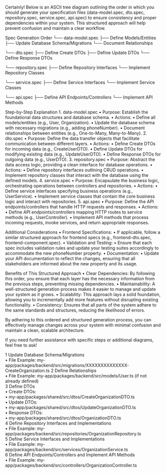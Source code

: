 Certainly! Below is an ASCII tree diagram outlining the order in which you should generate your specification files (data-model.spec, dto.spec, repository.spec, service.spec, api.spec) to ensure consistency and proper dependencies within your system. This structured approach will help prevent confusion and maintain a clear workflow.

Spec Generation Order
└── data-model.spec
    ├── Define Models/Entities
    ├── Update Database Schema/Migrations
    └── Document Relationships

└── dto.spec
    ├── Define Create DTOs
    ├── Define Update DTOs
    └── Define Response DTOs

└── repository.spec
    ├── Define Repository Interfaces
    └── Implement Repository Classes

└── service.spec
    ├── Define Service Interfaces
    └── Implement Service Classes

└── api.spec
    ├── Define API Endpoints/Controllers
    └── Implement API Methods

Step-by-Step Explanation
	1.	data-model.spec
	•	Purpose: Establish the foundational data structures and database schema.
	•	Actions:
	•	Define all models/entities (e.g., User, Organization).
	•	Update the database schema with necessary migrations (e.g., adding phoneNumber).
	•	Document relationships between entities (e.g., One-to-Many, Many-to-Many).
	2.	dto.spec
	•	Purpose: Define the data transfer objects that facilitate communication between different layers.
	•	Actions:
	•	Define Create DTOs for incoming data (e.g., CreateUserDTO).
	•	Define Update DTOs for modifying existing data (e.g., UpdateUserDTO).
	•	Define Response DTOs for outgoing data (e.g., UserDTO).
	3.	repository.spec
	•	Purpose: Abstract the data access logic, providing a clean interface for database operations.
	•	Actions:
	•	Define repository interfaces outlining CRUD operations.
	•	Implement repository classes that interact with the database using the defined models.
	4.	service.spec
	•	Purpose: Encapsulate the business logic, orchestrating operations between controllers and repositories.
	•	Actions:
	•	Define service interfaces specifying business operations (e.g., UserService).
	•	Implement service classes that contain the core business logic and interact with repositories.
	5.	api.spec
	•	Purpose: Define the API endpoints/controllers that handle HTTP requests and responses.
	•	Actions:
	•	Define API endpoints/controllers mapping HTTP routes to service methods (e.g., UserController).
	•	Implement API methods that process incoming requests, invoke services, and return appropriate responses.

Additional Considerations
	•	Frontend Specifications:
	•	If applicable, follow a similar structured approach for frontend specs (e.g., frontend-dto.spec, frontend-component.spec).
	•	Validation and Testing:
	•	Ensure that each spec includes validation rules and update your testing suites accordingly to accommodate the new phoneNumber property.
	•	Documentation:
	•	Update your API documentation to reflect the changes, ensuring that all stakeholders are informed about the new property and its usage.

Benefits of This Structured Approach
	•	Clear Dependencies: By following this order, you ensure that each layer has the necessary information from the previous steps, preventing missing dependencies.
	•	Maintainability: A well-structured generation process makes it easier to manage and update your system as it grows.
	•	Scalability: This approach lays a solid foundation, allowing you to incrementally add more features without disrupting existing functionality.
	•	Consistency: Ensures that all parts of the system adhere to the same standards and structures, reducing the likelihood of errors.

By adhering to this ordered and structured generation process, you can effectively manage changes across your system with minimal confusion and maintain a clean, scalable architecture.

If you need further assistance with specific steps or additional diagrams, feel free to ask!

1 Update Database Schema/Migrations                                                            
    • File Example: my-app/packages/backend/src/migrations/XXXXXXXXXXXXXX-CreateOrganization.ts 
 2 Define Relationships                                                                         
    • File Example: my-app/packages/backend/src/models/User.ts (if not already defined)         
 3 Define DTOs                                                                                  
    • Create DTOs:                                                                              
       • my-app/packages/shared/src/dtos/CreateOrganizationDTO.ts                               
    • Update DTOs:                                                                              
       • my-app/packages/shared/src/dtos/UpdateOrganizationDTO.ts                               
    • Response DTOs:                                                                            
       • my-app/packages/shared/src/dtos/OrganizationDTO.ts                                     
 4 Define Repository Interfaces and Implementations                                             
    • File Example: my-app/packages/backend/src/repositories/OrganizationRepository.ts          
 5 Define Service Interfaces and Implementations                                                
    • File Example: my-app/packages/backend/src/services/OrganizationService.ts                 
 6 Define API Endpoints/Controllers and Implement API Methods                                   
    • File Example: my-app/packages/backend/src/controllers/OrganizationController.ts           

